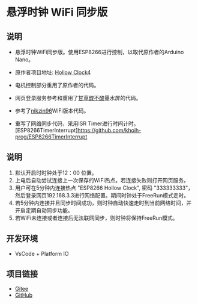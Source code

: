 # 悬浮时钟 WiFi 同步版

## 说明
- 悬浮时钟WiFi同步版。使用ESP8266进行控制，以取代原作者的Arduino Nano。
- 原作者项目地址: [Hollow Clock4](https://www.instructables.com/Hollow-Clock-4/)
- 电机控制部分重用了原作者的代码。
- 网页登录服务参考和重用了[甘草酸不酸](https://gitee.com/Lichengjiez/weather-ink-screen)墨水屏的代码。
- 参考了[nikzin96](https://github.com/nikzin96/modified_HollowClock4)WiFi版本代码。

- 重写了网络同步代码，采用ISR Timer进行时间计时。[ESP8266TimerInterrupt]https://github.com/khoih-prog/ESP8266TimerInterrupt

## 说明
1. 默认开启时时钟处于12：00 位置。
2. 上电后自动尝试连接上一次保存的WiFi热点。若连接失败则打开网页服务。
3. 用户可在5分钟内连接热点 "ESP8266 Hollow Clock", 密码 "333333333"，然后登录网页192.168.3.3进行网络配置。期间时钟处于FreeRun模式走时。
4. 若5分钟内连接并且同步时间成功，则时钟自动快速走时到当前网络时间，并开启定期自动同步功能。
5. 若WiFi未连接或者连接后无法联网同步，则时钟将保持FreeRun模式。

## 开发环境
- VsCode + Platform IO

## 项目链接
- [Gitee](https://gitee.com/guanqunchen/hollow-clock_-wifi-mod)
- [GitHub](https://gitee.com/guanqunchen/hollow-clock_-wifi-mod)


